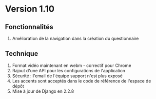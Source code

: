 # Version 1.10

## Fonctionnalités
1. Amélioration de la navigation dans la création du questionnaire

## Technique
1. Format vidéo maintenant en webm - correctif pour Chrome
2. Rajout d'une API pour les configurations de l'application
3. Sécurité : l'email de l'équipe support n'est plus exposé
4. Les accents sont acceptés dans le code de référence de l'espace de dépôt
5. Mise à jour de Django en 2.2.8
